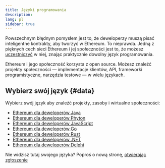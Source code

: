 ```yaml
---
title: Języki programowania
description:
lang: pl
sidebar: true
---
```


Powszechnym błędnym pomysłem jest to, że deweloperzy muszą pisać inteligentne kontrakty, aby tworzyć w Ethereum. To nieprawda. Jedną z pięknych cech sieci Ethereum i jej społeczności jest to, że możesz [uczestniczyć](/community/) w niej, znając praktycznie dowolny język programowania.

Ethereum i jego społeczność korzysta z open source. Możesz znaleźć projekty społeczności — implementacje klientów, API, frameworki programistyczne, narzędzia testowe — w wielu językach.

## Wybierz swój język {#data}

Wybierz swój język aby znaleźć projekty, zasoby i wirtualne społeczności:

- [Ethereum dla deweloperów Java](/developers/docs/programming-languages/java/)
- [Ethereum dla deweloperów Phyton](/developers/docs/programming-languages/python/)
- [Ethereum dla deweloperów JavaScript](/developers/docs/programming-languages/javascript/)
- [Ethereum dla deweloperów Go](/developers/docs/programming-languages/golang/)
- [Ethereum dla deweloperów Rust](/developers/docs/programming-languages/rust/)
- [Ethereum dla deweloperów .NET](/developers/docs/programming-languages/dot-net/)
- [Ethereum dla deweloperów Delphi](/developers/docs/programming-languages/delphi/)

Nie widzisz tutaj swojego języka? Poproś o nową stronę, [otwierając zgłoszenie](https://github.com/ethereum/ethereum-org-website/issues/new/choose)
